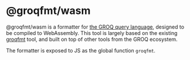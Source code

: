 # @groqfmt/wasm

@groqfmt/wasm is a formatter for [the GROQ query language](https://github.com/sanity-io/GROQ), designed to be compiled to WebAssembly. This tool is largely based on the existing [groqfmt](https://github.com/sanity-io/groqfmt) tool, and built on top of other tools from the GROQ ecosystem.

The formatter is exposed to JS as the global function `groqfmt`.
